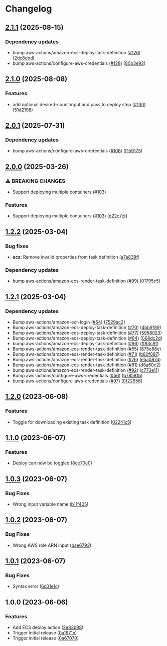 # Changelog

## [2.1.1](https://github.com/oslokommune/composite-actions/compare/ecs-update-and-deploy-task-definition-v2.1.0...ecs-update-and-deploy-task-definition-v2.1.1) (2025-08-15)


### Dependency updates

* bump aws-actions/amazon-ecs-deploy-task-definition ([#126](https://github.com/oslokommune/composite-actions/issues/126)) ([2dc8ebd](https://github.com/oslokommune/composite-actions/commit/2dc8ebde4bafec504ad5a59c95bde028b5809100))
* bump aws-actions/configure-aws-credentials ([#128](https://github.com/oslokommune/composite-actions/issues/128)) ([80b3e92](https://github.com/oslokommune/composite-actions/commit/80b3e92a43bb3e4065a9326ef6ee6dfb10617e6a))

## [2.1.0](https://github.com/oslokommune/composite-actions/compare/ecs-update-and-deploy-task-definition-v2.0.1...ecs-update-and-deploy-task-definition-v2.1.0) (2025-08-08)


### Features

* add optional desired-count input and pass to deploy step ([#130](https://github.com/oslokommune/composite-actions/issues/130)) ([51d2198](https://github.com/oslokommune/composite-actions/commit/51d2198a792ca3f5da9499b243a6cafe115868fa))

## [2.0.1](https://github.com/oslokommune/composite-actions/compare/ecs-update-and-deploy-task-definition-v2.0.0...ecs-update-and-deploy-task-definition-v2.0.1) (2025-07-31)


### Dependency updates

* bump aws-actions/configure-aws-credentials ([#108](https://github.com/oslokommune/composite-actions/issues/108)) ([f159173](https://github.com/oslokommune/composite-actions/commit/f159173d97f27914cae2aef9b4d18eeca40234eb))

## [2.0.0](https://github.com/oslokommune/composite-actions/compare/ecs-update-and-deploy-task-definition-v1.2.2...ecs-update-and-deploy-task-definition-v2.0.0) (2025-03-26)


### ⚠ BREAKING CHANGES

* Support deploying multiple containers ([#103](https://github.com/oslokommune/composite-actions/issues/103))

### Features

* Support deploying multiple containers ([#103](https://github.com/oslokommune/composite-actions/issues/103)) ([d22c7cf](https://github.com/oslokommune/composite-actions/commit/d22c7cffd1f172a68b29cd1ce009806e24008d00))

## [1.2.2](https://github.com/oslokommune/composite-actions/compare/ecs-update-and-deploy-task-definition-v1.2.1...ecs-update-and-deploy-task-definition-v1.2.2) (2025-03-04)


### Bug fixes

* **ecs:** Remove invalid properties from task definition ([a7a839f](https://github.com/oslokommune/composite-actions/commit/a7a839f0b57bc244944b6947027d82a29c38ce53))


### Dependency updates

* bump aws-actions/amazon-ecs-render-task-definition ([#99](https://github.com/oslokommune/composite-actions/issues/99)) ([01795c5](https://github.com/oslokommune/composite-actions/commit/01795c58416fc2bcc687be268be76e8677ea5f58))

## [1.2.1](https://github.com/oslokommune/composite-actions/compare/ecs-update-and-deploy-task-definition-v1.2.0...ecs-update-and-deploy-task-definition-v1.2.1) (2025-03-04)


### Dependency updates

* Bump aws-actions/amazon-ecr-login ([#54](https://github.com/oslokommune/composite-actions/issues/54)) ([7529ac2](https://github.com/oslokommune/composite-actions/commit/7529ac2435cb01850c8393f18b75e526a886f2f0))
* Bump aws-actions/amazon-ecs-deploy-task-definition ([#70](https://github.com/oslokommune/composite-actions/issues/70)) ([4bb9f89](https://github.com/oslokommune/composite-actions/commit/4bb9f892e5966739d8b5a7d91a3fae572b9412d7))
* Bump aws-actions/amazon-ecs-deploy-task-definition ([#77](https://github.com/oslokommune/composite-actions/issues/77)) ([5958023](https://github.com/oslokommune/composite-actions/commit/5958023780f66365f374d3dc7623e538af624a1f))
* Bump aws-actions/amazon-ecs-deploy-task-definition ([#84](https://github.com/oslokommune/composite-actions/issues/84)) ([068dc2d](https://github.com/oslokommune/composite-actions/commit/068dc2d29cd3a41c02359594eb7cc6719ad4088e))
* bump aws-actions/amazon-ecs-deploy-task-definition ([#96](https://github.com/oslokommune/composite-actions/issues/96)) ([ff83c9f](https://github.com/oslokommune/composite-actions/commit/ff83c9fa8e21cef0d077067ee9883d535ddf27af))
* Bump aws-actions/amazon-ecs-render-task-definition ([#55](https://github.com/oslokommune/composite-actions/issues/55)) ([875e88e](https://github.com/oslokommune/composite-actions/commit/875e88e0fd81d81bd42f677721f4241a4c52f72a))
* Bump aws-actions/amazon-ecs-render-task-definition ([#71](https://github.com/oslokommune/composite-actions/issues/71)) ([b80f087](https://github.com/oslokommune/composite-actions/commit/b80f087735bef75cfadfa4b9acbf19f67a1384d1))
* Bump aws-actions/amazon-ecs-render-task-definition ([#76](https://github.com/oslokommune/composite-actions/issues/76)) ([e5a087d](https://github.com/oslokommune/composite-actions/commit/e5a087ded3b5450bb7a329df66bf1b99f2ad630a))
* Bump aws-actions/amazon-ecs-render-task-definition ([#81](https://github.com/oslokommune/composite-actions/issues/81)) ([d8a60e2](https://github.com/oslokommune/composite-actions/commit/d8a60e2cf46a13dac0c3383b474e1f718fe7769f))
* bump aws-actions/amazon-ecs-render-task-definition ([#92](https://github.com/oslokommune/composite-actions/issues/92)) ([c773e11](https://github.com/oslokommune/composite-actions/commit/c773e11e338f1995ba7c743489dfafec3cbae69c))
* Bump aws-actions/configure-aws-credentials ([#56](https://github.com/oslokommune/composite-actions/issues/56)) ([b78581b](https://github.com/oslokommune/composite-actions/commit/b78581b29a77289681c2c8a267bc9f9631c8c448))
* bump aws-actions/configure-aws-credentials ([#97](https://github.com/oslokommune/composite-actions/issues/97)) ([0f22956](https://github.com/oslokommune/composite-actions/commit/0f22956a591c2c71495af58e380713dd397102d8))

## [1.2.0](https://github.com/oslokommune/composite-actions/compare/ecs-update-and-deploy-task-definition-v1.1.0...ecs-update-and-deploy-task-definition-v1.2.0) (2023-06-08)


### Features

* Toggle for downloading existing task definition ([02241c5](https://github.com/oslokommune/composite-actions/commit/02241c545cde980007acd36c2535909f04bb9fa1))

## [1.1.0](https://github.com/oslokommune/composite-actions/compare/ecs-update-and-deploy-task-definition-v1.0.3...ecs-update-and-deploy-task-definition-v1.1.0) (2023-06-07)


### Features

* Deploy can now be toggled ([8ce70e0](https://github.com/oslokommune/composite-actions/commit/8ce70e04f1ea75ac876cb797797f697470aae2ea))

## [1.0.3](https://github.com/oslokommune/composite-actions/compare/ecs-update-and-deploy-task-definition-v1.0.2...ecs-update-and-deploy-task-definition-v1.0.3) (2023-06-07)


### Bug Fixes

* Wrong input variable name ([b11f405](https://github.com/oslokommune/composite-actions/commit/b11f4059cc4605e3c9fc966f5ea1d825b5244fe5))

## [1.0.2](https://github.com/oslokommune/composite-actions/compare/ecs-update-and-deploy-task-definition-v1.0.1...ecs-update-and-deploy-task-definition-v1.0.2) (2023-06-07)


### Bug Fixes

* Wrong AWS role ARN input ([bae6792](https://github.com/oslokommune/composite-actions/commit/bae679287456bea8e49f79e4ccbd658241b01d61))

## [1.0.1](https://github.com/oslokommune/composite-actions/compare/ecs-update-and-deploy-task-definition-v1.0.0...ecs-update-and-deploy-task-definition-v1.0.1) (2023-06-07)


### Bug Fixes

* Syntax error ([6c01e1c](https://github.com/oslokommune/composite-actions/commit/6c01e1c9e412e18f087857d2e36364541ccb96bb))

## 1.0.0 (2023-06-06)


### Features

* Add ECS deploy action ([2e83b98](https://github.com/oslokommune/composite-actions/commit/2e83b986115bcc0940c064c27a6593579655948c))
* Trigger initial release ([0a1971e](https://github.com/oslokommune/composite-actions/commit/0a1971e2143acc3ae01c8f20f5405a707426099e))
* Trigger initial release ([0a67070](https://github.com/oslokommune/composite-actions/commit/0a670707174238822c0655176eac3f0a4f15f4f9))

